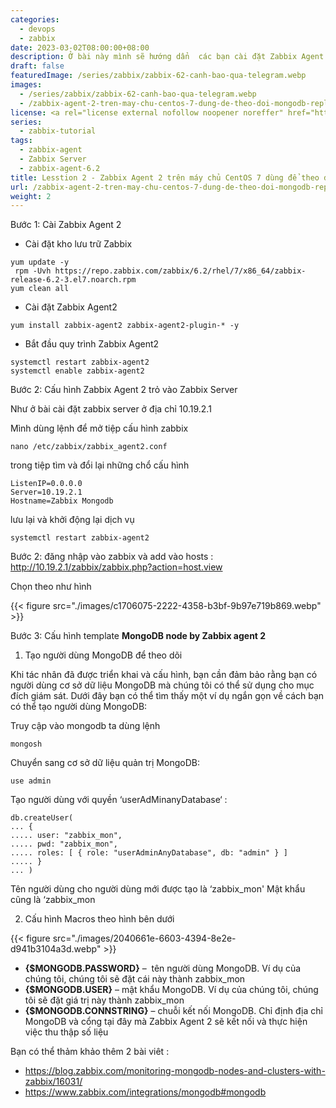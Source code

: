 ```yaml
---
categories:
  - devops
  - zabbix
date: 2023-03-02T08:00:00+08:00
description: Ở bài này mình sẽ hướng dẩn  các bạn cài đặt Zabbix Agent 2 trên CentOS 7 để theo dỗi máy chủ Mongodb
draft: false
featuredImage: /series/zabbix/zabbix-62-canh-bao-qua-telegram.webp
images:
  - /series/zabbix/zabbix-62-canh-bao-qua-telegram.webp
  - /zabbix-agent-2-tren-may-chu-centos-7-dung-de-theo-doi-mongodb-replica-set/images/index.png
license: <a rel="license external nofollow noopener noreffer" href="https://creativecommons.org/licenses/by-nc/4.0/" target="_blank">CC BY-NC 4.0</a>
series:
  - zabbix-tutorial
tags:
  - zabbix-agent
  - Zabbix Server
  - zabbix-agent-6.2
title: Lesstion 2 - Zabbix Agent 2 trên máy chủ CentOS 7 dùng để theo dõi Mongodb Replica Set
url: /zabbix-agent-2-tren-may-chu-centos-7-dung-de-theo-doi-mongodb-replica-set
weight: 2
---
```


Bước 1: Cài Zabbix Agent 2

- Cài đặt kho lưu trữ Zabbix

```shell
yum update -y
 rpm -Uvh https://repo.zabbix.com/zabbix/6.2/rhel/7/x86_64/zabbix-release-6.2-3.el7.noarch.rpm
yum clean all
```

- Cài đặt Zabbix Agent2

```shell
yum install zabbix-agent2 zabbix-agent2-plugin-* -y
```

- Bắt đầu quy trình Zabbix Agent2

```shell
systemctl restart zabbix-agent2
systemctl enable zabbix-agent2
```

Bước 2: Cấu hình Zabbix Agent 2 trỏ vào Zabbix Server

Như ở bài cài đặt zabbix server ở địa chỉ 10.19.2.1

Mình dùng lệnh để mở tiệp cấu hình zabbix

```shell
nano /etc/zabbix/zabbix_agent2.conf
```

trong tiệp tìm và đổi lại những chổ cấu hình

```shell
ListenIP=0.0.0.0
Server=10.19.2.1
Hostname=Zabbix Mongodb
```

lưu lại và khởi động lại dịch vụ

```shell
systemctl restart zabbix-agent2
```

Bước 2: đăng nhập vào zabbix và add vào hosts : http://10.19.2.1/zabbix/zabbix.php?action=host.view

Chọn theo như hình

{{< figure src="./images/c1706075-2222-4358-b3bf-9b97e719b869.webp" >}}

Bước 3: Cấu hình template **MongoDB node by Zabbix agent 2**

1. Tạo người dùng MongoDB để theo dõi

Khi tác nhân đã được triển khai và cấu hình, bạn cần đảm bảo rằng bạn có người dùng cơ sở dữ liệu MongoDB mà chúng tôi có thể sử dụng cho mục đích giám sát. Dưới đây bạn có thể tìm thấy một ví dụ ngắn gọn về cách bạn có thể tạo người dùng MongoDB:

Truy cập vào mongodb ta dùng lệnh

```shell
mongosh
```

Chuyển sang cơ sở dữ liệu quản trị MongoDB:

```shell
use admin
```

Tạo người dùng với quyền ‘userAdMinanyDatabase‘ :

```shell
db.createUser(
... {
..... user: "zabbix_mon",
..... pwd: "zabbix_mon",
..... roles: [ { role: "userAdminAnyDatabase", db: "admin" } ]
..... }
... )
```

Tên người dùng cho người dùng mới được tạo là ‘zabbix_mon'
Mật khẩu cũng là ‘zabbix_mon

2. Cấu hình Macros theo hình bên dưới

{{< figure src="./images/2040661e-6603-4394-8e2e-d941b3104a3d.webp" >}}

- **{$MONGODB.PASSWORD}** –  tên người dùng MongoDB. Ví dụ của chúng tôi, chúng tôi sẽ đặt cái này thành zabbix_mon
- **{$MONGODB.USER}** – mật khẩu MongoDB. Ví dụ của chúng tôi, chúng tôi sẽ đặt giá trị này thành zabbix_mon
- **{$MONGODB.CONNSTRING}** – chuỗi kết nối MongoDB. Chỉ định địa chỉ MongoDB và cổng tại đây mà Zabbix Agent 2 sẽ kết nối và thực hiện việc thu thập số liệu

Bạn có thể thảm khảo thêm 2 bài viêt :

- https://blog.zabbix.com/monitoring-mongodb-nodes-and-clusters-with-zabbix/16031/
- https://www.zabbix.com/integrations/mongodb#mongodb
